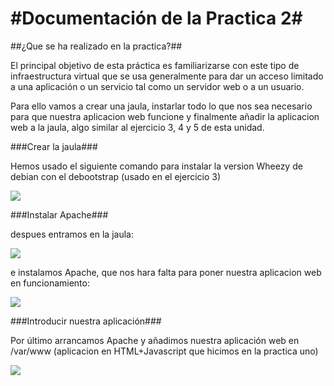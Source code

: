 #Documentación de la Practica 2#
================================

##¿Que se ha realizado en la practica?##

El principal objetivo de esta práctica es familiarizarse con este tipo de infraestructura virtual que se usa generalmente para dar un acceso limitado a una aplicación o un servicio tal como un servidor web o a un usuario.

Para ello vamos a crear una jaula, instarlar todo lo que nos sea necesario para que nuestra aplicacion web funcione y finalmente añadir la aplicacion web a la jaula, algo similar al ejercicio 3, 4 y 5 de esta unidad.


###Crear la jaula###

Hemos usado el siguiente comando para instalar la version Wheezy de debian con el debootstrap (usado en el ejercicio 3)

<img src=https://dl.dropboxusercontent.com/u/71428812/p2/p2-1.png />

###Instalar Apache###

despues entramos en la jaula:

<img src=https://dl.dropboxusercontent.com/u/71428812/p2/p2-2.png />

e instalamos Apache, que nos hara falta para poner nuestra aplicacion web en funcionamiento:

<img src=https://dl.dropboxusercontent.com/u/71428812/p2/p2-3.png />

###Introducir nuestra aplicación###

Por último arrancamos Apache y añadimos nuestra aplicación web en /var/www (aplicacion en HTML+Javascript que hicimos en la practica uno)

<img src=https://dl.dropboxusercontent.com/u/71428812/p2/p2-4.png />
